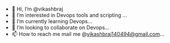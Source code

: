 - 👋 Hi, I’m @vikashbraj
- 👀 I’m interested in Devops tools and scripting ...
- 🌱 I’m currently learning Devops...
- 💞️ I’m looking to collaborate on Devops...
- 📫 How to reach me mail me @vikashbraj140494@gmail.com...

<!---
vikashbraj/vikashbraj is a ✨ special ✨ repository because its `README.md` (this file) appears on your GitHub profile.
You can click the Preview link to take a look at your changes.
--->
